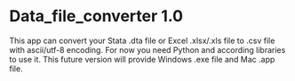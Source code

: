 # Data_file_converter 1.0
This app can convert your Stata .dta file or Excel .xlsx/.xls file to .csv file with ascii/utf-8 encoding.
For now you need Python and according libraries to use it.
This future version will provide Windows .exe file and Mac .app file.
